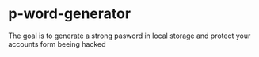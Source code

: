 # p-word-generator
The goal is to generate a strong pasword in local storage and protect your accounts form beeing hacked 
